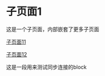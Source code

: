 # 子页面1

这是一个子页面，内部嵌套了更多子页面

[子页面11](%E5%AD%90%E9%A1%B5%E9%9D%A21%202ecdfbd2e58d47a0abc68c3e5d5c0932/%E5%AD%90%E9%A1%B5%E9%9D%A211%205caa573642f34f15bb0802f3717909f1.md)

[子页面12](%E5%AD%90%E9%A1%B5%E9%9D%A21%202ecdfbd2e58d47a0abc68c3e5d5c0932/%E5%AD%90%E9%A1%B5%E9%9D%A212%20134276b1c28f4c92a7b0d16f05908a37.md)

这是一段用来测试同步连接的block